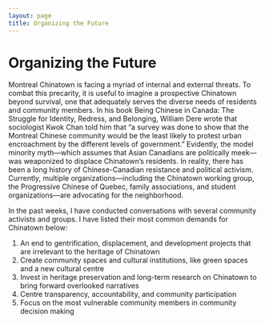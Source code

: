 ```yaml
---
layout: page
title: Organizing the Future
---
```


# Organizing the Future

Montreal Chinatown is facing a myriad of internal and external threats. To combat this precarity, it is useful to imagine a prospective Chinatown beyond survival, one that adequately serves the diverse needs of residents and community members. In his book Being Chinese in Canada: The Struggle for Identity, Redress, and Belonging, William Dere wrote that sociologist Kwok Chan told him that “a survey was done to show that the Montreal Chinese community would be the least likely to protest urban encroachment by the different levels of government.” Evidently, the model minority myth—which assumes that Asian Canadians are politically meek—was weaponized to displace Chinatown’s residents. In reality, there has been a long history of Chinese-Canadian resistance and political activism. Currently, multiple organizations—including the Chinatown working group, the Progressive Chinese of Quebec, family associations, and student organizations—are advocating for the neighborhood.

In the past weeks, I have conducted conversations with several community activists and groups. I have listed their most common demands for Chinatown below:

1. An end to gentrification, displacement, and development projects that are irrelevant to the heritage of Chinatown
2. Create community spaces and cultural institutions, like green spaces and a new cultural centre
3. Invest in heritage preservation and long-term research on Chinatown to bring forward overlooked narratives
4. Centre transparency, accountability, and community participation
5. Focus on the most vulnerable community members in community decision making
